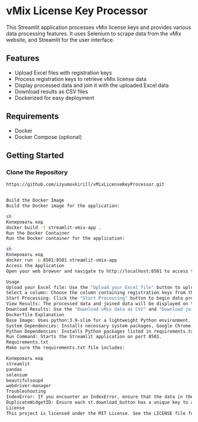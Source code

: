 # vMix License Key Processor

This Streamlit application processes vMix license keys and provides various data processing features. It uses Selenium to scrape data from the vMix website, and Streamlit for the user interface.

## Features

- Upload Excel files with registration keys
- Process registration keys to retrieve vMix license data
- Display processed data and join it with the uploaded Excel data
- Download results as CSV files
- Dockerized for easy deployment

## Requirements

- Docker
- Docker Compose (optional)

## Getting Started

### Clone the Repository

```sh
https://github.com/izyumovkirill/vMixLicenseKeyProcessor.git


Build the Docker Image
Build the Docker image for the application:

sh
Копировать код
docker build -t streamlit-vmix-app .
Run the Docker Container
Run the Docker container for the application:

sh
Копировать код
docker run -p 8501:8501 streamlit-vmix-app
Access the Application
Open your web browser and navigate to http://localhost:8501 to access the application.

Usage
Upload your Excel file: Use the "Upload your Excel file" button to upload an Excel file containing registration keys.
Select a column: Choose the column containing registration keys from the dropdown menu in the sidebar.
Start Processing: Click the "Start Processing" button to begin data processing.
View Results: The processed data and joined data will be displayed on the screen.
Download Results: Use the "Download vMix data as CSV" and "Download joined data as CSV" buttons to download the respective CSV files.
Dockerfile Explanation
Base Image: Uses python:3.9-slim for a lightweight Python environment.
System Dependencies: Installs necessary system packages, Google Chrome, and ChromeDriver.
Python Dependencies: Installs Python packages listed in requirements.txt.
Run Command: Starts the Streamlit application on port 8501.
Requirements.txt
Make sure the requirements.txt file includes:

Копировать код
streamlit
pandas
selenium
beautifulsoup4
webdriver-manager
Troubleshooting
IndexError: If you encounter an IndexError, ensure that the data in the Download column is formatted correctly.
DuplicateWidgetID: Ensure each st.download_button has a unique key to avoid widget ID conflicts.
License
This project is licensed under the MIT License. See the LICENSE file for details.
